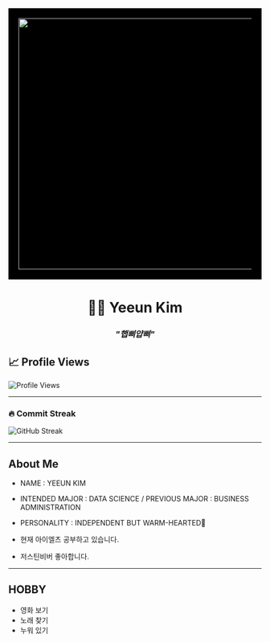 <div align="center" style="background-color:black; padding:20px;">
  <img src="https://giffiles.alphacoders.com/219/219162.gif" width="500">
</div>

<h1 align="center">👩‍💻 Yeeun Kim </h1>

<h3 align="center"><i>"햅삐얍삐"</i></h3>

<p align="center">

  <!-- Animated typing SVG -->

</p>

## 📈 Profile Views

![Profile Views](https://komarev.com/ghpvc/?username=yeun04226&style=for-the-badge)

---

### 🔥 Commit Streak
![GitHub Streak](https://streak-stats.vercel.app/?user=yeun04226&theme=light&hide_border=true)

---
## About Me

* NAME : YEEUN KIM

* INTENDED MAJOR : DATA SCIENCE / PREVIOUS MAJOR : BUSINESS ADMINISTRATION

* PERSONALITY : INDEPENDENT BUT WARM-HEARTED🌼

* 현재 아이엘츠 공부하고 있습니다.

* 저스틴비버 좋아합니다.

---
## HOBBY
- 영화 보기
- 노래 찾기
- 누워 있기
